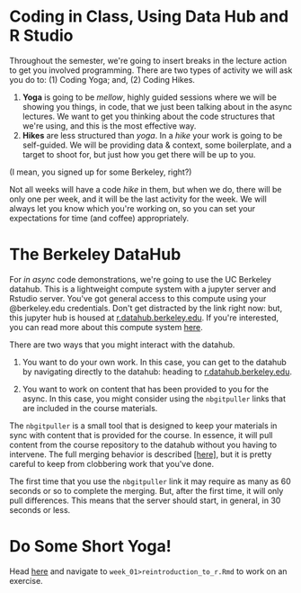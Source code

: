 # Coding in Class, Using Data Hub and R Studio
Throughout the semester, we're going to insert breaks in the lecture action to get you involved programming. There are two types of activity we will ask you do to: (1) Coding Yoga; and, (2) Coding Hikes.

1. **Yoga** is going to be *mellow*, highly guided sessions where we will be showing you things, in code, that we just been talking about in the async lectures. We want to get you thinking about the code structures that we're using, and this is the most effective way. 
2. **Hikes** are less structured than *yoga*. In a *hike*  your work is going to be self-guided. We will be providing data & context, some boilerplate, and a target to shoot for, but just how you get there will be up to you.

(I mean, you signed up for some Berkeley, right?) 

Not all weeks will have a code *hike* in them, but when we do, there will be only one per week, and it will be the last activity for the week. We will always let you know which you're working on, so you can set your expectations for time (and coffee) appropriately.

# The Berkeley DataHub 

For *in async* code demonstrations, we're going to use the UC Berkeley datahub. This is a lightweight compute system with a jupyter server and Rstudio server. You've got general access to this compute using your @berkeley.edu credentials. Don't get distracted by the link right now: but, this jupyter hub is housed at [r.datahub.berkeley.edu](https://r.datahub.berkeley.edu). If you're interested, you can read more about this compute system [here](https://jupyterhub.readthedocs.io/en/stable/).

There are two ways that you might interact with the datahub. 

1. You want to do your own work. In this case, you can get to the datahub by navigating directly to the datahub: heading to [r.datahub.berkeley.edu](r.datahub.berkeley.edu). 

2. You want to work on content that has been provided to you for the async. In this case, you might consider using the `nbgitpuller` links that are included in the course materials. 

The `nbgitpuller` is a small tool that is designed to keep your materials in sync with content that is provided for the course. In essence, it will pull content from the course repository to the datahub without you having to intervene. The full merging behavior is described [[here]](https://jupyterhub.github.io/nbgitpuller/topic/automatic-merging.html), but it is pretty careful to keep from clobbering work that you've done.  

The first time that you use the `nbgitpuller` link it may require as many as 60 seconds or so to complete the merging. But, after the first time, it will only pull differences. This means that the server should start, in general, in 30 seconds or less.

# Do Some Short Yoga! 
Head [here](http://r.datahub.berkeley.edu/hub/user-redirect/git-pull?repo=https://github.com/UCB-MIDS/w241&branch=master&urlpath=rstudio) and navigate to `week_01>reintroduction_to_r.Rmd` to work on an exercise.
